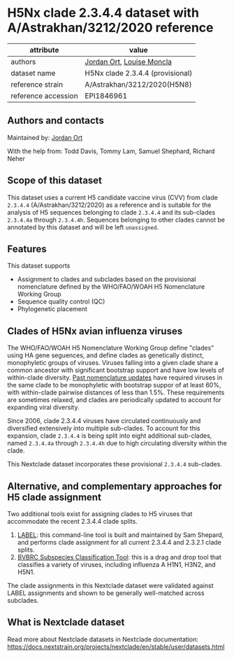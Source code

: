 # H5Nx clade 2.3.4.4 dataset with A/Astrakhan/3212/2020 reference

| attribute            | value                                    |
| -------------------- | ---------------------------------------- |
| authors              |[Jordan Ort](https://lmoncla.github.io/monclalab/team/JordanOrt/), [Louise Moncla](https://lmoncla.github.io/monclalab/team/LouiseMoncla/)|
| dataset name         | H5Nx clade 2.3.4.4 (provisional)         |
| reference strain     | A/Astrakhan/3212/2020(H5N8)              |
| reference accession  | EPI1846961                               |


## Authors and contacts

Maintained by: [Jordan Ort](https://lmoncla.github.io/monclalab/team/JordanOrt/)

With the help from: Todd Davis, Tommy Lam, Samuel Shephard, Richard Neher

## Scope of this dataset
This dataset uses a current H5 candidate vaccine virus (CVV) from clade `2.3.4.4` (A/Astrakhan/3212/2020) as a reference and is suitable for the analysis of H5 sequences belonging to clade `2.3.4.4` and its sub-clades `2.3.4.4a` through `2.3.4.4h`. Sequences belonging to other clades cannot be annotated by this dataset and will be left `unassigned`.

## Features
This dataset supports

 * Assignment to clades and subclades based on the provisional nomenclature defined by the WHO/FAO/WOAH H5 Nomenclature Working Group
 * Sequence quality control (QC)
 * Phylogenetic placement

## Clades of H5Nx avian influenza viruses

The WHO/FAO/WOAH H5 Nomenclature Working Group define "clades" using HA gene seguences, and define clades as genetically distinct, monophyletic groups of viruses. Viruses falling into a given clade share a common ancestor with significant bootstrap support and have low levels of within-clade diversity. [Past nomenclature updates](https://onlinelibrary.wiley.com/doi/10.1111/irv.12324) have required viruses in the same clade to be monophyletic with bootstrap suppor of at least 60%, with within-clade pairwise distances of less than 1.5%. These requirements are sometimes relaxed, and clades are periodically updated to account for expanding viral diversity. 

Since 2006, clade 2.3.4.4 viruses have circulated continuously and diversified extensively into multiple sub-clades. To account for this expansion, clade `2.3.4.4` is being split into eight additional sub-clades, named `2.3.4.4a` through `2.3.4.4h` due to high circulating diversity within the clade.

This Nextclade dataset incorporates these provisional `2.3.4.4` sub-clades.

## Alternative, and complementary approaches for H5 clade assignment
Two additional tools exist for assigning clades to H5 viruses that accommodate the recent 2.3.4.4 clade splits. 

1. [LABEL](https://wonder.cdc.gov/amd/flu/label/): this command-line tool is built and maintained by Sam Shepard, and performs clade assignment for all current 2.3.4.4 and 2.3.2.1 clade splits. 
2. [BVBRC Subspecies Classification Tool](https://www.bv-brc.org/app/SubspeciesClassification): this is a drag and drop tool that classifies a variety of viruses, including influenza A H1N1, H3N2, and H5N1. 

The clade assignments in this Nextclade dataset were validated against LABEL assignments and shown to be generally well-matched across subclades. 

## What is Nextclade dataset

Read more about Nextclade datasets in Nextclade documentation: https://docs.nextstrain.org/projects/nextclade/en/stable/user/datasets.html